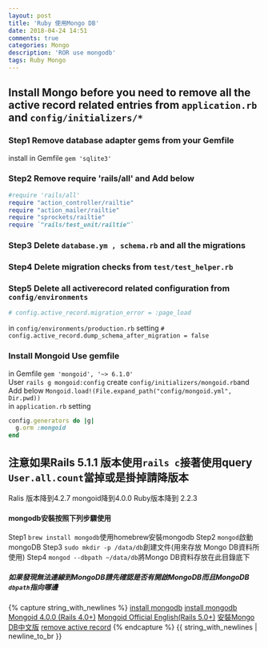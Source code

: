 ```yaml
---
layout: post
title: 'Ruby 使用Mongo DB'
date: 2018-04-24 14:51
comments: true
categories: Mongo
description: 'ROR use mongodb'
tags: Ruby Mongo
---
```

## Install Mongo before you need to remove all the active record related entries from `application.rb` and `config/initializers/*`
### Step1 Remove database adapter gems from your Gemfile
install in Gemfile `gem 'sqlite3'`
### Step2 Remove require 'rails/all' and Add below
```rb
#require 'rails/all'
require "action_controller/railtie"
require "action_mailer/railtie"
require "sprockets/railtie"
require `"rails/test_unit/railtie"`
```
### Step3 Delete `database.ym , schema.rb` and all the migrations
### Step4 Delete migration checks from `test/test_helper.rb`
### Step5 Delete all activerecord related configuration from `config/environments`
```conf
# config.active_record.migration_error = :page_load
```
in `config/environments/production.rb` setting `# config.active_record.dump_schema_after_migration = false`
### Install Mongoid Use gemfile
in Gemfile `gem 'mongoid', '~> 6.1.0'`<br>
User `rails g mongoid:config` create `config/initializers/mongoid.rb`and Add below
`Mongoid.load!(File.expand_path("config/mongoid.yml", Dir.pwd))`<br>
in `application.rb` setting
```rb
config.generators do |g|
  g.orm :mongoid
end
```
## 注意如果Rails 5.1.1 版本使用`rails c`接著使用query `User.all.count`當掉或是掛掉請降版本
Ralis 版本降到4.2.7
mongoid降到4.0.0
Ruby版本降到 2.2.3

#### mongodb安裝按照下列步驟使用
Step1 `brew install mongodb`使用homebrew安裝mongodb
Step2 `mongod`啟動mongoDB
Step3 `sudo mkdir -p /data/db`創建文件(用來存放 Mongo DB資料所使用)
Step4 `mongod --dbpath ~/data/db`將Mongo DB資料存放在此目錄底下
##### 如果發現無法連線到MongoDB請先確認是否有開啟MongoDB而且MongoDB `dbpath`指向哪邊
{% capture string_with_newlines %}
[install mongodb](https://www.jianshu.com/p/1582e58483be)
[install mongodb](http://www.runoob.com/mongodb/mongodb-osx-install.html)
[Mongoid 4.0.0 (Rails 4.0+)](https://mongoid.github.io/old/en/mongoid/docs/installation.html)
[Mongoid Official English(Rails 5.0+)](https://docs.mongodb.com/mongoid/master/tutorials/mongoid-installation/)
[安裝Mongo DB中文版](https://www.1ju.org/mongodb/mongodb-ruby)
[remove active record](https://stackoverflow.com/questions/28319002/how-do-i-remove-activerecord-from-an-existing-rails-4-application)
{% endcapture %}
{{ string_with_newlines | newline_to_br }}